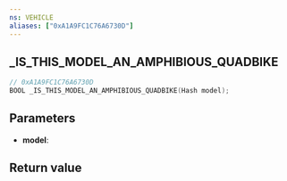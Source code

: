 ```yaml
---
ns: VEHICLE
aliases: ["0xA1A9FC1C76A6730D"]
---
```

## _IS_THIS_MODEL_AN_AMPHIBIOUS_QUADBIKE

```c
// 0xA1A9FC1C76A6730D
BOOL _IS_THIS_MODEL_AN_AMPHIBIOUS_QUADBIKE(Hash model);
```

## Parameters
* **model**:

## Return value
